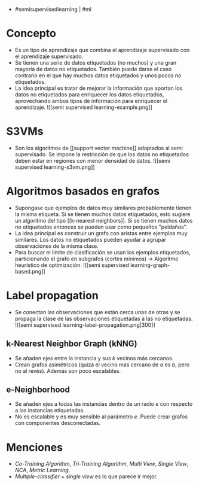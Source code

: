 - #semisupervisedlearning | #ml

# Concepto
- Es un tipo de aprendizaje que combina el aprendizaje supervisado con el aprendizaje supervisado.
- Se tienen una serie de datos etiquetados (no muchos) y una gran mayoría de datos no etiquetados. También puede darse el caso contrario en el que hay muchos datos etiquetados y unos pocos no etiquetados.
- La idea principal es tratar de mejorar la información que aportan los datos no etiquetados para enriquecer los datos etiquetados, aprovechando ambos tipos de información para enriquecer el aprendizaje.
![[semi supervised learning-example.png]]

# S3VMs
- Son los algoritmos de [[support vector machine]] adaptados al semi supervisado. Se impone la restricción de que los datos no etiquetados deben estar en regiones con menor densidad de datos.
![[semi supervised learning-s3vm.png]]

# Algoritmos basados en grafos
- Supongase que ejemplos de datos muy similares probablemente tienen la misma etiqueta. Si se tienen muchos datos etiquetados, esto sugiere un algoritmo del tipo [[k-nearest neighbors]]. Si se tienen muchos datos no etiquetados entonces se pueden usar como pequeños "peldaños".
- La idea principal es construir un grafo con aristas entre ejemplos muy similares. Los datos no etiquetados pueden ayudar a agrupar observaciones de la misma clase.
- Para buscar el límite de clasificación se usan los ejemplos etiquetados, particionando el grafo en subgrafos (cortes mínimos) -> Algoritmo heurístico de optimización.
![[semi supervised learning-graph-based.png]]

# Label propagation
- Se conectan las observaciones que están cerca unas de otras y se propaga la clase de las observaciones etiquetadas a las no etiquetadas.
![[semi supervised learning-label-propagation.png|300]]
## k-Nearest Neighbor Graph (kNNG)
- Se añaden ejes entre la instancia y sus $k$ vecinos más cercanos.
- Crean grafos asimétricos (quizá el vecino más cercano de $a$ es $b$, pero no al revés). Además son poco escalables.
## e-Neighborhood
- Se añaden ejes a todas las instancias dentro de un radio $e$ con respecto a las instancias etiquetadas.
- No es escalable y es muy sensible al parámetro $e$. Puede crear grafos con componentes desconectadas.

# Menciones
- *Co-Training Algorithm*, *Tri-Training Algorithm*, *Multi View*, *Single View*, *NCA*, *Metric Learning*.
- *Multiple-classifier* + *single view* es lo que parece ir mejor.